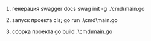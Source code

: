 1. генерация swagger docs
   swag init -g ./cmd/main.go

2. запуск проекта
   cls; go run .\cmd\main.go

3. сборка проекта
   go build .\cmd\main.go
